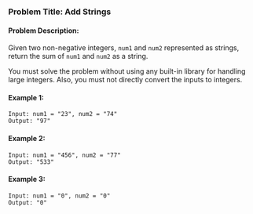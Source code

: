 ### Problem Title: Add Strings

#### Problem Description:

Given two non-negative integers, `num1` and `num2` represented as strings, return the sum of `num1` and `num2` as a string.

You must solve the problem without using any built-in library for handling large integers. Also, you must not directly convert the inputs to integers.

#### Example 1:
```
Input: num1 = "23", num2 = "74"
Output: "97"
```
#### Example 2:
```
Input: num1 = "456", num2 = "77"
Output: "533"
```
#### Example 3:
```
Input: num1 = "0", num2 = "0"
Output: "0"
```
